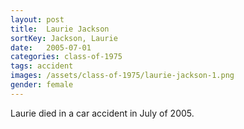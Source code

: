 ```yaml
---
layout: post
title:  Laurie Jackson
sortKey: Jackson, Laurie
date:   2005-07-01
categories: class-of-1975
tags: accident
images: /assets/class-of-1975/laurie-jackson-1.png
gender: female
---
```

Laurie died in a car accident in July of 2005. 
